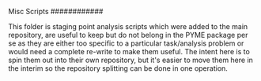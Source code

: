 Misc Scripts
############

This folder is staging point analysis scripts which were added to the main repository, are useful to keep but do not belong in the PYME package per se as they are either too specific to a particular task/analysis problem or would need a complete re-write to make them useful. The intent here is to spin them out into their own repository, but it's easier to move them here in the interim so the repository splitting can be done in one operation.